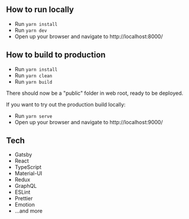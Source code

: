 ## How to run locally

- Run `yarn install`
- Run `yarn dev`
- Open up your browser and navigate to http://localhost:8000/

## How to build to production

- Run `yarn install`
- Run `yarn clean`
- Run `yarn build`

There should now be a "public" folder in web root, ready to be deployed.

If you want to try out the production build locally:

- Run `yarn serve`
- Open up your browser and navigate to http://localhost:9000/

## Tech

- Gatsby
- React
- TypeScript
- Material-UI
- Redux
- GraphQL
- ESLint
- Prettier
- Emotion
- ...and more
